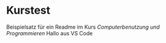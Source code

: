 # Kurstest
Beispielsatz für ein Readme im Kurs *Computerbenutzung und Programmieren*
Hallo aus VS Code 